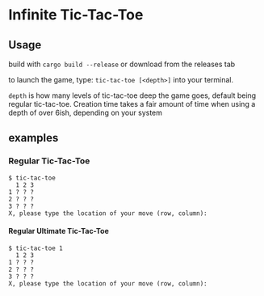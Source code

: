 # Infinite Tic-Tac-Toe

## Usage

build with `cargo build --release` or download from the releases tab

to launch the game, type: `tic-tac-toe [<depth>]` into your terminal.

`depth` is how many levels of tic-tac-toe deep the game goes, default being regular tic-tac-toe. Creation time takes a fair amount of time when using a depth of over 6ish, depending on your system

## examples

### Regular Tic-Tac-Toe

```
$ tic-tac-toe
  1 2 3
1 ? ? ?
2 ? ? ?
3 ? ? ?
X, please type the location of your move (row, column):
```

#### Regular Ultimate Tic-Tac-Toe

```
$ tic-tac-toe 1
  1 2 3
1 ? ? ?
2 ? ? ?
3 ? ? ?
X, please type the location of your move (row, column):
```